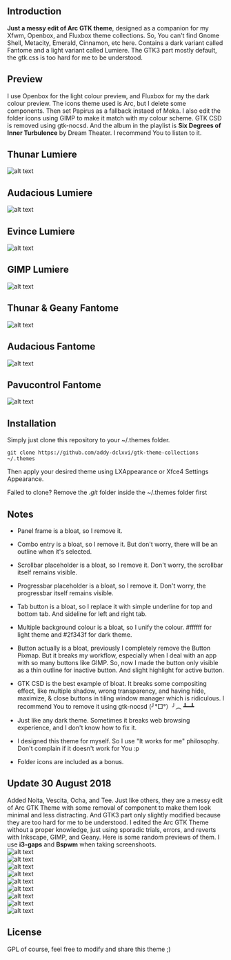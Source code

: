 ## Introduction
**Just a messy edit of Arc GTK theme**, designed as a companion for my Xfwm, Openbox, and Fluxbox theme collections. 
So, You can't find Gnome Shell, Metacity, Emerald, Cinnamon, etc here. 
Contains a dark variant called Fantome and a light variant called Lumiere.
The GTK3 part mostly default, the gtk.css is too hard for me to be understood. 

## Preview
I use Openbox for the light colour preview, and Fluxbox for my the dark colour preview. 
The icons theme used is Arc, but I delete some components. Then set Papirus as a fallback instaed of Moka. 
I also edit the folder icons using GIMP to make it match with my colour scheme.
GTK CSD is removed using gtk-nocsd. 
And the album in the playlist is **Six Degrees of Inner Turbulence** by Dream Theater. I recommend You to listen to it.

## Thunar Lumiere
![alt text](https://raw.githubusercontent.com/addy-dclxvi/gtk-theme-collections/master/thunar-light.jpg) <br />

## Audacious Lumiere
![alt text](https://raw.githubusercontent.com/addy-dclxvi/gtk-theme-collections/master/audacious-light.jpg) <br />

## Evince Lumiere
![alt text](https://raw.githubusercontent.com/addy-dclxvi/gtk-theme-collections/master/evince-light.jpg) <br />

## GIMP Lumiere
![alt text](https://raw.githubusercontent.com/addy-dclxvi/gtk-theme-collections/master/gimp-light.jpg) <br />

## Thunar & Geany Fantome
![alt text](https://raw.githubusercontent.com/addy-dclxvi/gtk-theme-collections/master/geany-dark.jpg) <br />

## Audacious Fantome
![alt text](https://raw.githubusercontent.com/addy-dclxvi/gtk-theme-collections/master/audacious-dark.jpg) <br />

## Pavucontrol Fantome
![alt text](https://raw.githubusercontent.com/addy-dclxvi/gtk-theme-collections/master/pavucontrol-dark.jpg) <br />


## Installation
Simply just clone this repository to your ~/.themes folder.
```
git clone https://github.com/addy-dclxvi/gtk-theme-collections ~/.themes
```
Then apply your desired theme using LXAppearance or Xfce4 Settings Appearance.

Failed to clone? Remove the *.git* folder inside the ~/.themes folder first

## Notes

- Panel frame is a bloat, so I remove it.

- Combo entry is a bloat, so I remove it. But don't worry, there will be an outline when it's selected.

- Scrollbar placeholder is a bloat, so I remove it. Don't worry, the scrollbar itself remains visible.

- Progressbar placeholder is a bloat, so I remove it. Don't worry, the progressbar itself remains visible.

- Tab button is a bloat, so I replace it with simple underline for top and bottom tab. And sideline for left and right tab.

- Multiple background colour is a bloat, so I unify the colour. #ffffff for light theme and #2f343f for dark theme.

- Button actually is a bloat, previously I completely remove the Button Pixmap. 
But it breaks my workflow, especially when I deal with an app with so many buttons like GIMP. 
So, now I made the button only visible as a thin outline for inactive button. And slight highlight for active button.

- GTK CSD is the best example of bloat. It breaks some compositing effect, like multiple shadow, wrong transparency, and having hide, maximize, & close buttons in tiling window manager which is ridiculous. 
I recommend You to remove it using gtk-nocsd (╯°□°）╯︵ ┻━┻

- Just like any dark theme. Sometimes it breaks web browsing experience, and I don't know how to fix it.

- I designed this theme for myself. So I use "It works for me" philosophy. Don't complain if it doesn't work for You :p

- Folder icons are included as a bonus.

## Update 30 August 2018
Added Noita, Vescita, Ocha, and Tee. 
Just like others, they are a messy edit of Arc GTK Theme with some removal of component to make them look minimal and less distracting.
And GTK3 part only slightly modified because they are too hard for me to be understood.
I edited the Arc GTK Theme without a proper knowledge, just using sporadic trials, errors, and reverts with Inkscape, GIMP, and Geany.
Here is some random previews of them. I use **i3-gaps** and **Bspwm** when taking screenshoots. <br />
![alt text](https://raw.githubusercontent.com/addy-dclxvi/gtk-theme-collections/master/evince-ocha.jpg) <br />
![alt text](https://raw.githubusercontent.com/addy-dclxvi/gtk-theme-collections/master/thunar-noita.jpg) <br />
![alt text](https://raw.githubusercontent.com/addy-dclxvi/gtk-theme-collections/master/pcmanfm-tee.jpg) <br />
![alt text](https://raw.githubusercontent.com/addy-dclxvi/gtk-theme-collections/master/geany-noita.jpg) <br />
![alt text](https://raw.githubusercontent.com/addy-dclxvi/gtk-theme-collections/master/evince2-ocha.jpg) <br />
![alt text](https://raw.githubusercontent.com/addy-dclxvi/gtk-theme-collections/master/gimp-vestica.jpg) <br />
![alt text](https://raw.githubusercontent.com/addy-dclxvi/gtk-theme-collections/master/firefox-ocha.jpg) <br />
![alt text](https://raw.githubusercontent.com/addy-dclxvi/gtk-theme-collections/master/audacoius-noita.jpg) <br />
![alt text](https://raw.githubusercontent.com/addy-dclxvi/gtk-theme-collections/master/thunar-tee.jpg) <br />

## License

GPL of course, feel free to modify and share this theme ;)
